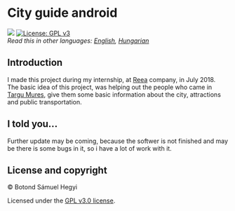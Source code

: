 
# City guide android
![](https://img.shields.io/badge/updated-july-yellow.svg)
[![License: GPL v3](https://img.shields.io/badge/License-GPL%20v3-blue.svg)](https://www.gnu.org/licenses/gpl-3.0) <br/>
*Read this in other languages: [English](README.md), [Hungarian](README.hu.md)* <br/>

## Introduction 
I made this project during my internship, at [Reea](https://www.reea.net/) company, in July 2018. <br>
The basic idea of this project, was helping out the people who came in [Targu Mures](https://goo.gl/KNqWK5), give them some basic information about the city, attractions and public transportation.

## I told you...
Further update may be coming, because the softwer is not finished and may be there is some bugs in it, so i have a lot of work with it.


## License and copyright
© Botond Sámuel Hegyi

Licensed under the [GPL v3.0 license](LICENSE).
